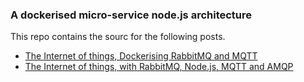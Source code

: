 ### A dockerised micro-service node.js architecture

This repo contains the sourc for the following posts.

- [The Internet of things, Dockerising RabbitMQ and MQTT](https://airasoul.com/the-internet-of-things-dockerising-rabbitmq-and-mqtt/index.html)
- [The Internet of things, with RabbitMQ, Node.js, MQTT and AMQP](https://airasoul.com/the-internet-of-things-with-rabbitmq-nodejs-mqtt-and-amqp/index.html)
